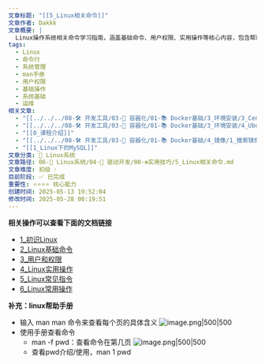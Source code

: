 ```yaml
---
文章标题: "[[5_Linux相关命令]]"
文章作者: Dakkk
文章概要: |
  Linux操作系统相关命令学习指南，涵盖基础命令、用户权限、实用操作等核心内容，包含帮助手册使用方法，为系统管理和命令行操作提供全面参考。
tags:
  - Linux
  - 命令行
  - 系统管理
  - man手册
  - 用户权限
  - 基础操作
  - 系统基础
  - 运维
相关文章:
  - "[[../../../08-🛠️ 开发工具/03-🐋 容器化/01-📚 Docker基础/3_环境安装/3_CentOS 安装 Docker]]"
  - "[[../../../08-🛠️ 开发工具/03-🐋 容器化/01-📚 Docker基础/3_环境安装/4_Ubuntu 安装 Docker]]"
  - "[[0_课程介绍]]"
  - "[[../../../08-🛠️ 开发工具/03-🐋 容器化/01-📚 Docker基础/4_镜像/1_搜索镜像]]"
  - "[[1_Linux下的MySQL]]"
文章分类: 🐧 Linux系统
文章路径: 06-🐧 Linux系统/04-🔌 驱动开发/00-❇️实用技巧/5_Linux相关命令.md
文章难度: 初级 💧
目前阶段: ✅ 已完成
重要性: ⭐⭐⭐⭐ 核心能力
创建时间: 2025-05-13 19:52:04
修改时间: 2025-05-28 00:19:51
---
```


**相关操作可以查看下面的文档链接**
- [1_初识Linux](../../03-🐧%20Linux基础/1_初识Linux.md)
- [2_Linux基础命令](../../03-🐧%20Linux基础/2_Linux基础命令.md)
- [3_用户和权限](../../03-🐧%20Linux基础/3_用户和权限.md)
- [4_Linux实用操作](../../03-🐧%20Linux基础/4_Linux实用操作.md)
- [5_Linux常见指令](../../03-🐧%20Linux基础/5_Linux常见指令.md)
- [6_Linux常用操作](../../03-🐧%20Linux基础/6_Linux常用操作.md)

**补充：linux帮助手册**

- 输入 man man 命令来查看每个页的具体含义
  ![image.png|500|500](https://my-obsidian-image.oss-cn-guangzhou.aliyuncs.com/2025/05/778c6378a5f99716075f9a55c629ccb8.png)
- 使用手册查看命令
	- man -f pwd：查看命令在第几页
	  ![image.png|500|500](https://my-obsidian-image.oss-cn-guangzhou.aliyuncs.com/2025/05/f896211a54a0cb593dfad799472a4028.png)
	- 查看pwd介绍/使用，man 1 pwd